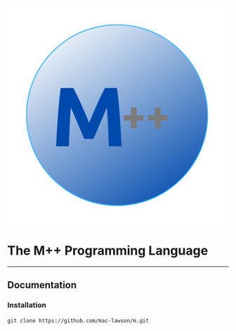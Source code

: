 ![Logo](m++.png)
# The M++ Programming Language
---------------------------
## Documentation

### Installation
```
git clone https://github.com/mac-lawson/m.git
```
